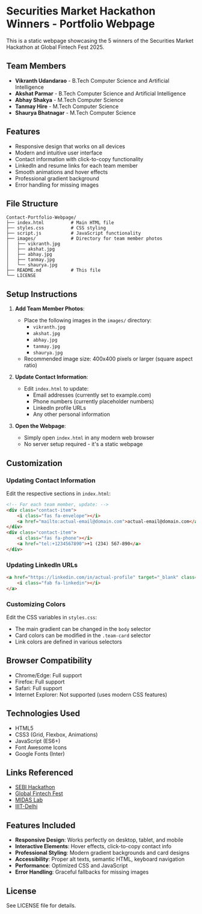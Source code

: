 # Securities Market Hackathon Winners - Portfolio Webpage

This is a static webpage showcasing the 5 winners of the Securities Market Hackathon at Global Fintech Fest 2025.

## Team Members
- **Vikranth Udandarao** - B.Tech Computer Science and Artificial Intelligence
- **Akshat Parmar** - B.Tech Computer Science and Artificial Intelligence
- **Abhay Shakya** - M.Tech Computer Science
- **Tanmay Hire** - M.Tech Computer Science
- **Shaurya Bhatnagar** - M.Tech Computer Science

## Features
- Responsive design that works on all devices
- Modern and intuitive user interface
- Contact information with click-to-copy functionality
- LinkedIn and resume links for each team member
- Smooth animations and hover effects
- Professional gradient background
- Error handling for missing images

## File Structure
```
Contact-Portfolio-Webpage/
├── index.html          # Main HTML file
├── styles.css          # CSS styling
├── script.js           # JavaScript functionality
├── images/             # Directory for team member photos
│   ├── vikranth.jpg
│   ├── akshat.jpg
│   ├── abhay.jpg
│   ├── tanmay.jpg
│   └── shaurya.jpg
├── README.md           # This file
└── LICENSE
```

## Setup Instructions

1. **Add Team Member Photos**:
   - Place the following images in the `images/` directory:
     - `vikranth.jpg`
     - `akshat.jpg`
     - `abhay.jpg`
     - `tanmay.jpg`
     - `shaurya.jpg`
   - Recommended image size: 400x400 pixels or larger (square aspect ratio)

2. **Update Contact Information**:
   - Edit `index.html` to update:
     - Email addresses (currently set to example.com)
     - Phone numbers (currently placeholder numbers)
     - LinkedIn profile URLs
     - Any other personal information

3. **Open the Webpage**:
   - Simply open `index.html` in any modern web browser
   - No server setup required - it's a static webpage

## Customization

### Updating Contact Information
Edit the respective sections in `index.html`:

```html
<!-- For each team member, update: -->
<div class="contact-item">
    <i class="fas fa-envelope"></i>
    <a href="mailto:actual-email@domain.com">actual-email@domain.com</a>
</div>
<div class="contact-item">
    <i class="fas fa-phone"></i>
    <a href="tel:+1234567890">+1 (234) 567-890</a>
</div>
```

### Updating LinkedIn URLs
```html
<a href="https://linkedin.com/in/actual-profile" target="_blank" class="social-link linkedin">
    <i class="fab fa-linkedin"></i>
</a>
```

### Customizing Colors
Edit the CSS variables in `styles.css`:
- The main gradient can be changed in the `body` selector
- Card colors can be modified in the `.team-card` selector
- Link colors are defined in various selectors

## Browser Compatibility
- Chrome/Edge: Full support
- Firefox: Full support
- Safari: Full support
- Internet Explorer: Not supported (uses modern CSS features)

## Technologies Used
- HTML5
- CSS3 (Grid, Flexbox, Animations)
- JavaScript (ES6+)
- Font Awesome Icons
- Google Fonts (Inter)

## Links Referenced
- [SEBI Hackathon](https://www.globalfintechfest.com/sebi-hackathon)
- [Global Fintech Fest](https://www.globalfintechfest.com)
- [MIDAS Lab](https://midas.iiitd.ac.in)
- [IIIT-Delhi](https://iiitd.ac.in)

## Features Included
- **Responsive Design**: Works perfectly on desktop, tablet, and mobile
- **Interactive Elements**: Hover effects, click-to-copy contact info
- **Professional Styling**: Modern gradient backgrounds and card designs
- **Accessibility**: Proper alt texts, semantic HTML, keyboard navigation
- **Performance**: Optimized CSS and JavaScript
- **Error Handling**: Graceful fallbacks for missing images

## License
See LICENSE file for details.